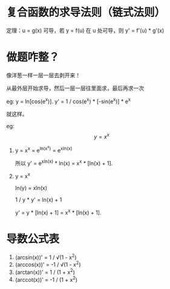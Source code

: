 # 复合函数的求导法则（链式法则）
定理：u = g(x) 可导，若 y = f(u) 在 u 处可导，则 y' = f'(u) * g'(x)

# 做题咋整？
像洋葱一样一层一层去剥开来！

从最外层开始求导，然后一层一层往里面求，最后再求一次

eg: y = ln[cos(e<sup>x</sup>)].
    y' = 1 / cos(e<sup>x</sup>) * [-sin(e<sup>x</sup>)] * e<sup>x</sup>

就这样。


eg: $$y = x^x$$

1. y = x<sup>x</sup> = e<sup>ln(x<sup>x</sup>)</sup> = e<sup>xln(x)</sup> 

    所以 y' = e<sup>xln(x)</sup> * ln(x) = x<sup>x</sup> * [ln(x) + 1].

2. y = x<sup>x</sup>

    ln(y) = xln(x)

    1 / y * y' = ln(x) + 1

    y' = y * [ln(x) + 1] = x<sup>x</sup> * [ln(x) + 1].

# 导数公式表
1. (arcsin(x))' = 1 / √(1 - x<sup>2</sup>)
2. (arccos(x))' = -1 / √(1 - x<sup>2</sup>)
3. (arctan(x))' = 1 / (1 + x<sup>2</sup>)
4. (arccot(x))' = -1 / (1 + x<sup>2</sup>)